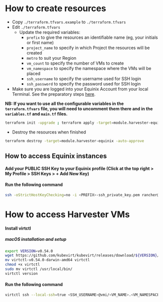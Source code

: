 # How to create resources

- Copy `./terraform.tfvars.example` to `./terraform.tfvars`
- Edit `./terraform.tfvars`
  - Update the required variables:
    -  `prefix` to give the resources an identifiable name (eg, your initials or first name)
    -  `project_name` to specify in which Project the resources will be created
    -  `metro` to suit your Region
    -  `vm_count` to specify the number of VMs to create
    -  `vm_namespace` to specify the namespace where the VMs will be placed
    -  `ssh_username` to specify the username used for SSH login
    -  `ssh_password` to specify the password used for SSH login
- Make sure you are logged into your Equinix Account from your local Terminal. See the preparatory steps [here](../../../tf-modules/harvester/infrastructure/README.md).

**NB: If you want to use all the configurable variables in the `terraform.tfvars` file, you will need to uncomment them there and in the `variables.tf` and `main.tf` files.**

```bash
terraform init -upgrade ; terraform apply -target=module.harvester-equinix.tls_private_key.ssh_private_key -target=module.harvester-equinix.local_file.private_key_pem -target=module.harvester-equinix.local_file.public_key_pem -auto-approve ; terraform apply -target=module.harvester-equinix -target=null_resource.wait-harvester-services-startup -auto-approve ; terraform apply -target=local_file.ssh-private-key -target=ssh_resource.retrieve-kubeconfig -target=local_file.kubeconfig-yaml -auto-approve ; terraform apply -auto-approve
```

- Destroy the resources when finished
```bash
terraform destroy -target=module.harvester-equinix -auto-approve
```

## How to access Equinix instances

#### Add your PUBLIC SSH Key to your Equinix profile (Click at the top right > My Profile > SSH Keys > + Add New Key)

#### Run the following command

```bash
ssh -oStrictHostKeyChecking=no -i <PREFIX>-ssh_private_key.pem rancher@<PUBLIC_IPV4>
```

# How to access Harvester VMs

#### Install virtctl

##### macOS installation and setup

```bash
export VERSION=v0.54.0
wget https://github.com/kubevirt/kubevirt/releases/download/${VERSION}/virtctl-${VERSION}-darwin-amd64
mv virtctl-v0.54.0-darwin-amd64 virtctl
chmod +x virtctl
sudo mv virtctl /usr/local/bin/
virtctl version
```

#### Run the following command

```bash
virtctl ssh --local-ssh=true <SSH_USERNAME>@vmi/<VM_NAME>.<VM_NAMESPACE>
```
